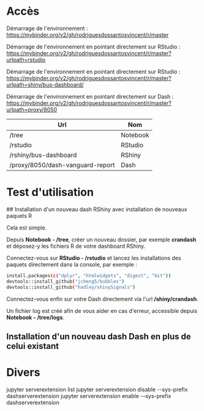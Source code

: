 # Accès

Démarrage de l'environnement :
https://mybinder.org/v2/gh/rodriguesdossantosvincent/r/master


Démarrage de l'environnement en pointant directement sur RStudio : 
https://mybinder.org/v2/gh/rodriguesdossantosvincent/r/master?urlpath=rstudio

Démarrage de l'environnement en pointant directement sur RStudio : 
https://mybinder.org/v2/gh/rodriguesdossantosvincent/r/master?urlpath=shiny/bus-dashboard/

Démarrage de l'environnement en pointant directement sur Dash : 
https://mybinder.org/v2/gh/rodriguesdossantosvincent/r/master?urlpath=proxy/8050


| **Url**                          | **Nom**  |
| -------------------------------- | -------- |
| /tree                            | Notebook |
| /rstudio                         | RStudio  |
| /rshiny/bus-dashboard            | RShiny   |
| /proxy/8050/dash-vanguard-report | Dash     |

# Test d'utilisation

## Installation d'un nouveau dash RShiny avec installation de nouveaux paquets R

Cela est simple.

Depuis **Notebook - /tree**, créer un nouveau dossier, par exemple **crandash** et déposez-y les fichiers R de votre dashboard RShiny.

Connectez-vous sur **RStudio - /rstudio** et lancez les installations des paquets directement dans la console, par exemple :
```bash
install.packages(c("dplyr", "htmlwidgets", "digest", "bit"))
devtools::install_github("jcheng5/bubbles")
devtools::install_github("hadley/shinySignals")
```

Connectez-vous enfin sur votre Dash directement via l'url **/shiny/crandash**.

Un fichier log est créé afin de vous aider en cas d'erreur, accessible depuis **Notebook - /tree/logs**.

## Installation d'un nouveau dash Dash en plus de celui existant 




# Divers

jupyter serverextension list
jupyter serverextension disable --sys-prefix dashserverextension
jupyter serverextension enable --sys-prefix dashserverextension